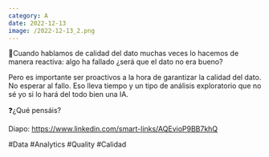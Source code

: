```yaml
--- 
category: A 
date: 2022-12-13 
image: /2022-12-13_2.png 
--- 
```


🤔Cuando hablamos de calidad del dato muchas veces lo hacemos de manera reactiva: algo ha fallado ¿será que el dato no era bueno? 

Pero es importante ser proactivos a la hora de garantizar la calidad del dato. No esperar al fallo. Eso lleva tiempo y un tipo de análisis exploratorio que no sé yo si lo hará del todo bien una IA.

❓¿Qué pensáis?  

Diapo: https://www.linkedin.com/smart-links/AQEvioP9BB7khQ

#Data #Analytics #Quality #Calidad